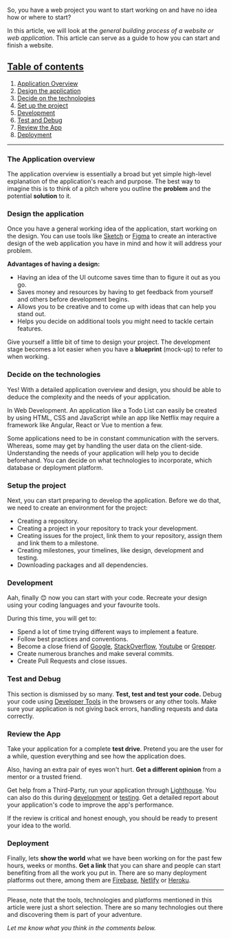 So, you have a web project you want to start working on and have no idea how or where to start?
 
In this article, we will look at the *general building process of a website or web application*. This article can serve as a guide to how you can start and finish a website.

<h2 style="text-decoration: underline;">Table of contents</h2>

1. [Application Overview](#overview)
1. [Design the application](#design)
1. [Decide on the technologies](#technologies)
1. [Set up the project](#setup)
1. [Development](#development)
1. [Test and Debug](#test-n-debug)
1. [Review the App](#review)
1. [Deployment](#deployment)

---

<h3 id="overview">The Application overview</h3>

The application overview is essentially a broad but yet simple high-level explanation of the application's reach and purpose. The best way to imagine this is to think of a pitch where you outline the **problem** and the potential **solution** to it.

<h3 id="design">Design the application</h3>

Once you have a general working idea of the application, start working on the design. You can use tools like [Sketch](https://www.sketch.com/) or [Figma](https://www.figma.com/) to create an interactive design of the web application you have in mind and how it will address your problem. 

**Advantages of having a design:**
- Having an idea of the UI outcome saves time than to figure it out as you go.
- Saves money and resources by having to get feedback from yourself and others before development begins.
- Allows you to be creative and to come up with ideas that can help you stand out. 
- Helps you decide on additional tools you might need to tackle certain features.

Give yourself a little bit of time to design your project. The development stage becomes a lot easier when you have a **blueprint** (mock-up) to refer to when working.

<h3 id="technologies">Decide on the technologies</h3>

Yes! With a detailed application overview and design, you should be able to deduce the complexity and the needs of your application.

In Web Development. An application like a Todo List can easily be created by using HTML, CSS and JavaScript while an app like Netflix may require a framework like Angular, React or Vue to mention a few.

Some applications need to be in constant communication with the servers. Whereas, some may get by handling the user data on the client-side. Understanding the needs of your application will help you to decide beforehand. You can decide on what technologies to incorporate, which database or deployment platform.

<h3 id="setup">Setup the project</h3>

Next, you can start preparing to develop the application. Before we do that, we need to create an environment for the project:

- Creating a repository.
- Creating a project in your repository to track your development.
- Creating issues for the project, link them to your repository, assign them and link them to a milestone.
- Creating milestones, your timelines, like design, development and testing.
- Downloading packages and all dependencies.

<h3 id="development">Development</h3>

Aah, finally 😊 now you can start with your code. Recreate your design using your coding languages and your favourite tools. 

During this time, you will get to: 
- Spend a lot of time trying different ways to implement a feature.
- Follow best practices and conventions.
- Become a close friend of [Google](https://www.google.com/), [StackOverflow](https://stackoverflow.com/), [Youtube](https://www.youtube.com/) or [Grepper](https://www.codegrepper.com/).
- Create numerous branches and make several commits.
- Create Pull Requests and close issues.

<h3 id="test-n-debug">Test and Debug</h3>

This section is dismissed by so many. **Test, test and test your code.** Debug your code using [Developer Tools](https://developers.google.com/web/tools/chrome-devtools) in the browsers or any other tools. Make sure your application is not giving back errors, handling requests and data correctly.

<h3 id="review">Review the App</h3>

Take your application for a complete **test drive**. Pretend you are the user for a while, question everything and see how the application does. 

Also, having an extra pair of eyes won't hurt. **Get a different opinion** from a mentor or a trusted friend.

Get help from a Third-Party, run your application through [Lighthouse](https://developers.google.com/web/tools/lighthouse). You can also do this during [development](#development) or [testing](#test-n-debug). Get a detailed report about your application's code to improve the app's performance.

If the review is critical and honest enough, you should be ready to present your idea to the world. 

<h3 id="deployment">Deployment</h3>

Finally, lets **show the world** what we have been working on for the past few hours, weeks or months. **Get a link** that you can share and people can start benefiting from all the work you put in. There are so many deployment platforms out there, among them are [Firebase](https://firebase.google.com/), [Netlify](https://www.netlify.com/) or [Heroku](https://www.heroku.com/).

---

Please, note that the tools, technologies and platforms mentioned in this article were just a short selection. There are so many technologies out there and discovering them is part of your adventure.

*Let me know what you think in the comments below.*